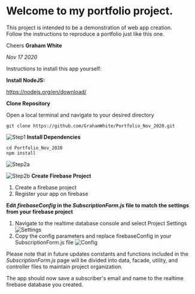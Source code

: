 # Welcome to my portfolio project.

This project is intended to be a demonstration of web app creation.  
Follow the instructions to reproduce a portfolio just like this one.

Cheers
**Graham White**

*Nov 17 2020*



Instructions to install this app yourself:

**Install NodeJS:**

https://nodejs.org/en/download/


**Clone Repository**

Open a local terminal and navigate to your desired directory

    git clone https://github.com/GrahamWhite/Portfolio_Nov_2020.git
![Step1](https://firebasestorage.googleapis.com/v0/b/gw-portfolio.appspot.com/o/Step1.PNG?alt=media&token=01a130ed-8cbf-4c93-a19c-a92d3b3e83e5 "Step1"  )
**Install Dependencies**

    cd Portfolio_Nov_2020
    npm install
![Step2a](https://firebasestorage.googleapis.com/v0/b/gw-portfolio.appspot.com/o/Step%202a.PNG?alt=media&token=ed265f8b-60dc-4cf5-9061-16b83aa6b377 "Step2a" )

![Step2b](https://firebasestorage.googleapis.com/v0/b/gw-portfolio.appspot.com/o/Step%202b.PNG?alt=media&token=1ef386fd-ad3f-4081-ae5d-1a9b5660ffdb "Step2b" )
**Create Firebase Project**

1. Create a firebase project
1. Register your app on firebase


**Edit *firebaseConfig* in the *SubscriptionForm.js* file 
to match the settings from your firebase project**

1. Navigate to the realtime database console and select Project Settings
![Settings](https://firebasestorage.googleapis.com/v0/b/gw-portfolio.appspot.com/o/settings.PNG?alt=media&token=4b54d9de-57d8-4a45-b89d-09a45a154b55 "Settings")
2. Copy the config parameters and replace firebaseConfig in your SubscriptionForm.js file
![Config](https://firebasestorage.googleapis.com/v0/b/gw-portfolio.appspot.com/o/config.PNG?alt=media&token=44366c76-d3ea-4b61-a0f7-a744333c65a0 "Config")

Please note that in future updates constants and functions included in the 
*SubscriptionForm.js* page will be divided into data, facade, utility, and 
controller files to maintain project organization.

The app should now save a subscriber's email and name to the realtime 
firebase database you created.

